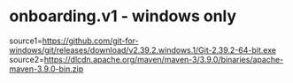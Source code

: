 # onboarding.v1 - windows only
source1=https://github.com/git-for-windows/git/releases/download/v2.39.2.windows.1/Git-2.39.2-64-bit.exe
source2=https://dlcdn.apache.org/maven/maven-3/3.9.0/binaries/apache-maven-3.9.0-bin.zip
